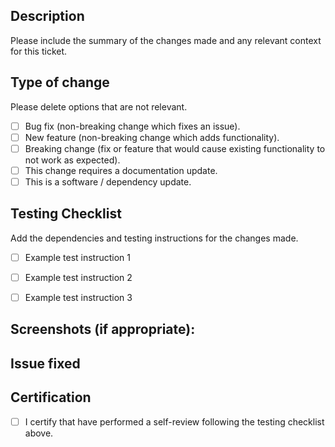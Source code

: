 ## Description

Please include the summary of the changes made and any relevant context for this ticket.

## Type of change

Please delete options that are not relevant.

- [ ] Bug fix (non-breaking change which fixes an issue).
- [ ] New feature (non-breaking change which adds functionality).
- [ ] Breaking change (fix or feature that would cause existing functionality to not work as expected).
- [ ] This change requires a documentation update.
- [ ] This is a software / dependency update.

## Testing Checklist

Add the dependencies and testing instructions for the changes made.

- [ ] Example test instruction 1
- [ ] Example test instruction 2
- [ ] Example test instruction 3


## Screenshots (if appropriate):



## Issue fixed



## Certification
- [ ] I certify that have performed a self-review following the testing checklist above.

